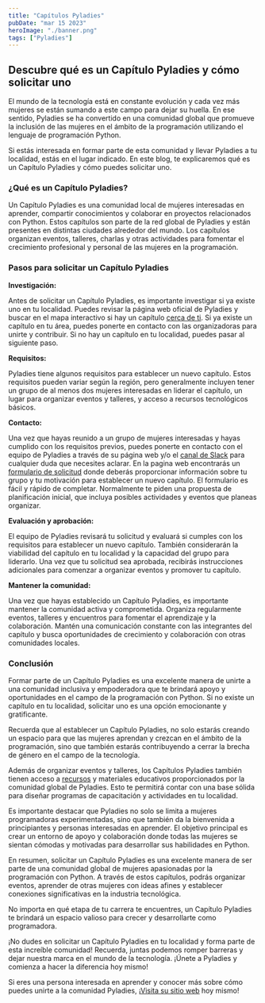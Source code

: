 ```yaml
---
title: "Capítulos Pyladies"
pubDate: "mar 15 2023"
heroImage: "./banner.png"
tags: ["Pyladies"]
---
```


## Descubre qué es un Capítulo Pyladies y cómo solicitar uno

El mundo de la tecnología está en constante evolución y cada vez más mujeres se
están sumando a este campo para dejar su huella. En ese sentido, Pyladies se ha
convertido en una comunidad global que promueve la inclusión de las mujeres en
el ámbito de la programación utilizando el lenguaje de programación Python.

Si estás interesada en formar parte de esta comunidad y llevar Pyladies a tu
localidad, estás en el lugar indicado. En este blog, te explicaremos qué es un
Capítulo Pyladies y cómo puedes solicitar uno.

### ¿Qué es un Capítulo Pyladies?

Un Capítulo Pyladies es una comunidad local de mujeres interesadas en aprender,
compartir conocimientos y colaborar en proyectos relacionados con Python. Estos
capítulos son parte de la red global de Pyladies y están presentes en distintas
ciudades alrededor del mundo. Los capítulos organizan eventos, talleres, charlas
y otras actividades para fomentar el crecimiento profesional y personal de las
mujeres en la programación.

### Pasos para solicitar un Capítulo Pyladies

**Investigación:**

Antes de solicitar un Capítulo Pyladies, es importante investigar si ya existe
uno en tu localidad. Puedes revisar la página web oficial de Pyladies y buscar
en el mapa interactivo si hay un capítulo
[<u>cerca de ti</u>](https://pyladies.com/locations/). Si ya existe un capítulo
en tu área, puedes ponerte en contacto con las organizadoras para unirte y
contribuir. Si no hay un capítulo en tu localidad, puedes pasar al siguiente
paso.

**Requisitos:**

Pyladies tiene algunos requisitos para establecer un nuevo capítulo. Estos
requisitos pueden variar según la región, pero generalmente incluyen tener un
grupo de al menos dos mujeres interesadas en liderar el capítulo, un lugar para
organizar eventos y talleres, y acceso a recursos tecnológicos básicos.

**Contacto:**

Una vez que hayas reunido a un grupo de mujeres interesadas y hayas cumplido con
los requisitos previos, puedes ponerte en contacto con el equipo de Pyladies a
través de su página web y/o el
[<u>canal de Slack</u>](https://slackin.pyladies.com/) para cualquier duda que
necesites aclarar. En la pagina web encontrarás un
[<u>formulario de solicitud</u>](https://docs.google.com/forms/d/e/1FAIpQLSejuE6pgExLylKGn3E4pTiwvCRZPrCJGhAjGoToNcnJ2XX8VA/viewform)
donde deberás proporcionar información sobre tu grupo y tu motivación para
establecer un nuevo capítulo. El formulario es fácil y rápido de completar.
Normalmente te piden una propuesta de planificación inicial, que incluya
posibles actividades y eventos que planeas organizar.

**Evaluación y aprobación:**

El equipo de Pyladies revisará tu solicitud y evaluará si cumples con los
requisitos para establecer un nuevo capítulo. También considerarán la viabilidad
del capítulo en tu localidad y la capacidad del grupo para liderarlo. Una vez
que tu solicitud sea aprobada, recibirás instrucciones adicionales para comenzar
a organizar eventos y promover tu capítulo.

**Mantener la comunidad:**

Una vez que hayas establecido un Capítulo Pyladies, es importante mantener la
comunidad activa y comprometida. Organiza regularmente eventos, talleres y
encuentros para fomentar el aprendizaje y la colaboración. Mantén una
comunicación constante con las integrantes del capítulo y busca oportunidades de
crecimiento y colaboración con otras comunidades locales.

### Conclusión

Formar parte de un Capítulo Pyladies es una excelente manera de unirte a una
comunidad inclusiva y empoderadora que te brindará apoyo y oportunidades en el
campo de la programación con Python. Si no existe un capítulo en tu localidad,
solicitar uno es una opción emocionante y gratificante.

Recuerda que al establecer un Capítulo Pyladies, no solo estarás creando un
espacio para que las mujeres aprendan y crezcan en el ámbito de la programación,
sino que también estarás contribuyendo a cerrar la brecha de género en el campo
de la tecnología.

Además de organizar eventos y talleres, los Capítulos Pyladies también tienen
acceso a [<u>recursos</u>](https://www.python.org/psf/grants/) y materiales
educativos proporcionados por la comunidad global de Pyladies. Esto te permitirá
contar con una base sólida para diseñar programas de capacitación y actividades
en tu localidad.

Es importante destacar que Pyladies no solo se limita a mujeres programadoras
experimentadas, sino que también da la bienvenida a principiantes y personas
interesadas en aprender. El objetivo principal es crear un entorno de apoyo y
colaboración donde todas las mujeres se sientan cómodas y motivadas para
desarrollar sus habilidades en Python.

En resumen, solicitar un Capítulo Pyladies es una excelente manera de ser parte
de una comunidad global de mujeres apasionadas por la programación con Python. A
través de estos capítulos, podrás organizar eventos, aprender de otras mujeres
con ideas afines y establecer conexiones significativas en la industria
tecnológica.

No importa en qué etapa de tu carrera te encuentres, un Capítulo Pyladies te
brindará un espacio valioso para crecer y desarrollarte como programadora.

¡No dudes en solicitar un Capítulo Pyladies en tu localidad y forma parte de
esta increíble comunidad! Recuerda, juntas podemos romper barreras y dejar
nuestra marca en el mundo de la tecnología. ¡Únete a Pyladies y comienza a hacer
la diferencia hoy mismo!

Si eres una persona interesada en aprender y conocer más sobre cómo puedes
unirte a la comunidad Pyladies,
¡[<u>Visita su sitio web</u>](https://pyladies.com/) hoy mismo!
